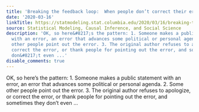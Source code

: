 ```yaml
---
title: 'Breaking the feedback loop:  When people don’t correct their errors'
date: '2020-03-16'
linkTitle: https://statmodeling.stat.columbia.edu/2020/03/16/breaking-the-feedback-loop-when-people-dont-correct-their-errors/
source: Statistical Modeling, Causal Inference, and Social Science
description: 'OK, so here&#8217;s the pattern: 1. Someone makes a public statement
  with an error, an error that advances some political or personal agenda. 2. Some
  other people point out the error. 3. The original author refuses to apologize, or
  correct the error, or thank people for pointing out the error, and sometimes they
  don&#8217;t even ...'
disable_comments: true
---
```

OK, so here&#8217;s the pattern: 1. Someone makes a public statement with an error, an error that advances some political or personal agenda. 2. Some other people point out the error. 3. The original author refuses to apologize, or correct the error, or thank people for pointing out the error, and sometimes they don&#8217;t even ...